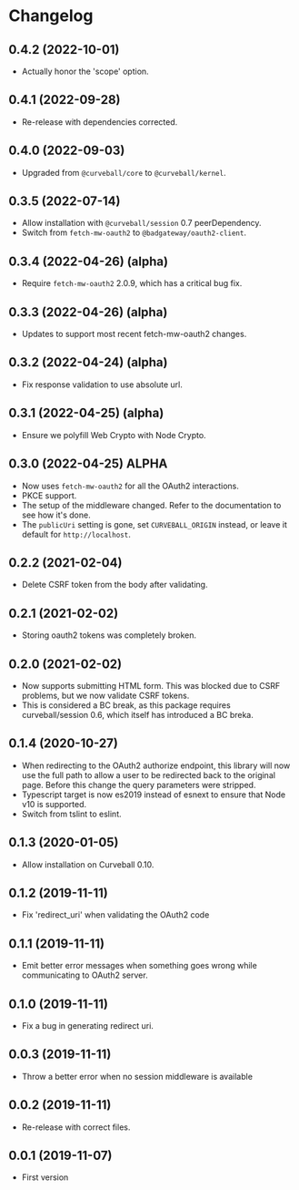 Changelog
=========

0.4.2 (2022-10-01)
------------------

* Actually honor the 'scope' option.


0.4.1 (2022-09-28)
------------------

* Re-release with dependencies corrected.


0.4.0 (2022-09-03)
------------------

* Upgraded from `@curveball/core` to `@curveball/kernel`.


0.3.5 (2022-07-14)
------------------

* Allow installation with `@curveball/session` 0.7 peerDependency.
* Switch from `fetch-mw-oauth2` to `@badgateway/oauth2-client`.


0.3.4 (2022-04-26) (alpha)
-------------------------

* Require `fetch-mw-oauth2` 2.0.9, which has a critical bug fix.


0.3.3 (2022-04-26) (alpha)
--------------------------

* Updates to support most recent fetch-mw-oauth2 changes.


0.3.2 (2022-04-24) (alpha)
--------------------------

* Fix response validation to use absolute url.


0.3.1 (2022-04-25) (alpha)
--------------------------

* Ensure we polyfill Web Crypto with Node Crypto.


0.3.0 (2022-04-25) ALPHA
------------------------

* Now uses `fetch-mw-oauth2` for all the OAuth2 interactions.
* PKCE support.
* The setup of the middleware changed. Refer to the documentation to see
  how it's done.
* The `publicUri` setting is gone, set `CURVEBALL_ORIGIN` instead, or leave
  it default for `http://localhost`.


0.2.2 (2021-02-04)
------------------

* Delete CSRF token from the body after validating.


0.2.1 (2021-02-02)
------------------

* Storing oauth2 tokens was completely broken.


0.2.0 (2021-02-02)
------------------

* Now supports submitting HTML form. This was blocked due to CSRF problems,
  but we now validate CSRF tokens.
* This is considered a BC break, as this package requires curveball/session
  0.6, which itself has introduced a BC breka.


0.1.4 (2020-10-27)
------------------

* When redirecting to the OAuth2 authorize endpoint, this library will now
  use the full path to allow a user to be redirected back to the original
  page. Before this change the query parameters were stripped.
* Typescript target is now es2019 instead of esnext to ensure that Node v10
  is supported.
* Switch from tslint to eslint.


0.1.3 (2020-01-05)
------------------

* Allow installation on Curveball 0.10.


0.1.2 (2019-11-11)
------------------

* Fix 'redirect_uri' when validating the OAuth2 code


0.1.1 (2019-11-11)
------------------

* Emit better error messages when something goes wrong while communicating to
  OAuth2 server.


0.1.0 (2019-11-11)
------------------

* Fix a bug in generating redirect uri.


0.0.3 (2019-11-11)
------------------

* Throw a better error when no session middleware is available


0.0.2 (2019-11-11)
------------------

* Re-release with correct files.


0.0.1 (2019-11-07)
------------------

* First version
